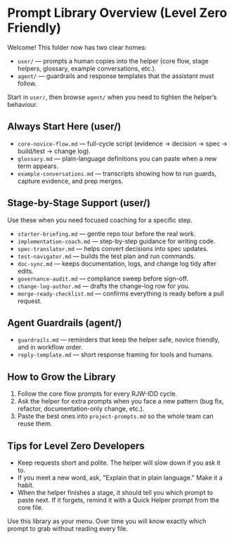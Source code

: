 # Prompt Library Overview (Level Zero Friendly)

Welcome! This folder now has two clear homes:

- `user/` — prompts a human copies into the helper (core flow, stage helpers,
  glossary, example conversations, etc.).
- `agent/` — guardrails and response templates that the assistant must follow.

Start in `user/`, then browse `agent/` when you need to tighten the helper’s
behaviour.

## Always Start Here (user/)
- `core-novice-flow.md` — full-cycle script (evidence → decision → spec → build/test → change log).
- `glossary.md` — plain-language definitions you can paste when a new term appears.
- `example-conversations.md` — transcripts showing how to run guards, capture evidence, and prep merges.

## Stage-by-Stage Support (user/)
Use these when you need focused coaching for a specific step.

- `starter-briefing.md` — gentle repo tour before the real work.
- `implementation-coach.md` — step-by-step guidance for writing code.
- `spec-translator.md` — helps convert decisions into spec updates.
- `test-navigator.md` — builds the test plan and run commands.
- `doc-sync.md` — keeps documentation, logs, and change log tidy after edits.
- `governance-audit.md` — compliance sweep before sign-off.
- `change-log-author.md` — drafts the change-log row for you.
- `merge-ready-checklist.md` — confirms everything is ready before a pull request.

## Agent Guardrails (agent/)
- `guardrails.md` — reminders that keep the helper safe, novice friendly, and in workflow order.
- `reply-template.md` — short response framing for tools and humans.

## How to Grow the Library
1. Follow the core flow prompts for every RJW-IDD cycle.
2. Ask the helper for extra prompts when you face a new pattern (bug fix, refactor, documentation-only change, etc.).
3. Paste the best ones into `project-prompts.md` so the whole team can reuse them.

## Tips for Level Zero Developers
- Keep requests short and polite. The helper will slow down if you ask it to.
- If you meet a new word, ask, "Explain that in plain language." Make it a habit.
- When the helper finishes a stage, it should tell you which prompt to paste next. If it forgets, remind it with a Quick Helper prompt from the core file.

Use this library as your menu. Over time you will know exactly which prompt to grab without reading every file.
